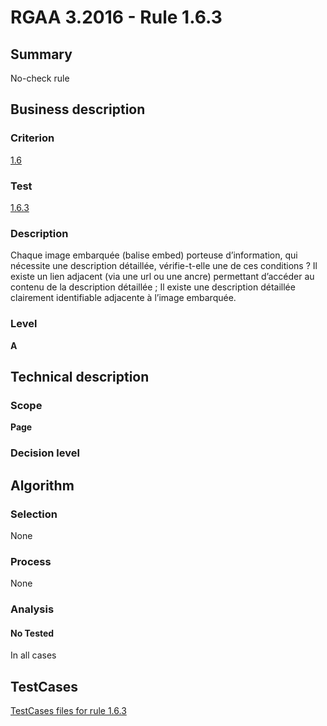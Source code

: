 # RGAA 3.2016 - Rule 1.6.3

## Summary
No-check rule


## Business description

### Criterion
[1.6](http://references.modernisation.gouv.fr/rgaa-accessibilite/criteres.html#crit-1-6)

### Test
[1.6.3](http://references.modernisation.gouv.fr/rgaa-accessibilite/criteres.html#test-1-6-3)

### Description
Chaque image embarquée (balise embed) porteuse d’information, qui nécessite une description détaillée, vérifie-t-elle une de ces conditions ? Il existe un lien adjacent (via une url ou une ancre) permettant d’accéder au contenu de la description détaillée ; Il existe une description détaillée clairement identifiable adjacente à l’image embarquée.

### Level
**A**


## Technical description

### Scope
**Page**

### Decision level


## Algorithm

### Selection
None

### Process
None

### Analysis

#### No Tested
In all cases


##  TestCases

[TestCases files for rule 1.6.3](https://github.com/Asqatasun/Asqatasun/tree/RGAA_3.2016/rules/rules-rgaa3.2016/src/test/resources/testcases/rgaa32016/Rgaa32016Rule010603/)


